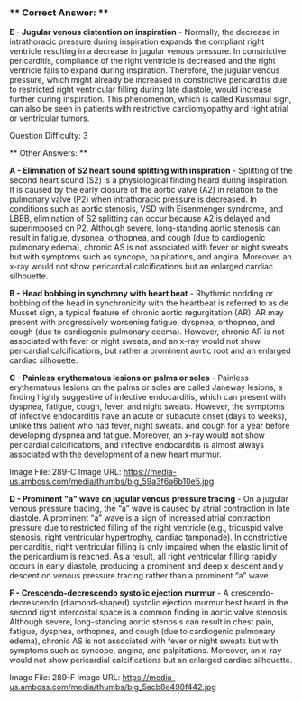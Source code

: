 ### ** Correct Answer: **

**E - Jugular venous distention on inspiration** - Normally, the decrease in intrathoracic pressure during inspiration expands the compliant right ventricle resulting in a decrease in jugular venous pressure. In constrictive pericarditis, compliance of the right ventricle is decreased and the right ventricle fails to expand during inspiration. Therefore, the jugular venous pressure, which might already be increased in constrictive pericarditis due to restricted right ventricular filling during late diastole, would increase further during inspiration. This phenomenon, which is called Kussmaul sign, can also be seen in patients with restrictive cardiomyopathy and right atrial or ventricular tumors.

Question Difficulty: 3

** Other Answers: **

**A - Elimination of S2 heart sound splitting with inspiration** - Splitting of the second heart sound (S2) is a physiological finding heard during inspiration. It is caused by the early closure of the aortic valve (A2) in relation to the pulmonary valve (P2) when intrathoracic pressure is decreased. In conditions such as aortic stenosis, VSD with Eisenmenger syndrome, and LBBB, elimination of S2 splitting can occur because A2 is delayed and superimposed on P2. Although severe, long-standing aortic stenosis can result in fatigue, dyspnea, orthopnea, and cough (due to cardiogenic pulmonary edema), chronic AS is not associated with fever or night sweats but with symptoms such as syncope, palpitations, and angina. Moreover, an x-ray would not show pericardial calcifications but an enlarged cardiac silhouette.

**B - Head bobbing in synchrony with heart beat** - Rhythmic nodding or bobbing of the head in synchronicity with the heartbeat is referred to as de Musset sign, a typical feature of chronic aortic regurgitation (AR). AR may present with progressively worsening fatigue, dyspnea, orthopnea, and cough (due to cardiogenic pulmonary edema). However, chronic AR is not associated with fever or night sweats, and an x-ray would not show pericardial calcifications, but rather a prominent aortic root and an enlarged cardiac silhouette.

**C - Painless erythematous lesions on palms or soles** - Painless erythematous lesions on the palms or soles are called Janeway lesions, a finding highly suggestive of infective endocarditis, which can present with dyspnea, fatigue, cough, fever, and night sweats. However, the symptoms of infective endocarditis have an acute or subacute onset (days to weeks), unlike this patient who had fever, night sweats. and cough for a year before developing dyspnea and fatigue. Moreover, an x-ray would not show pericardial calcifications, and infective endocarditis is almost always associated with the development of a new heart murmur.

Image File: 289-C
Image URL: https://media-us.amboss.com/media/thumbs/big_59a3f6a6b10e5.jpg

**D - Prominent "a" wave on jugular venous pressure tracing** - On a jugular venous pressure tracing, the “a” wave is caused by atrial contraction in late diastole. A prominent “a” wave is a sign of increased atrial contraction pressure due to restricted filling of the right ventricle (e.g., tricuspid valve stenosis, right ventricular hypertrophy, cardiac tamponade). In constrictive pericarditis, right ventricular filling is only impaired when the elastic limit of the pericardium is reached. As a result, all right ventricular filling rapidly occurs in early diastole, producing a prominent and deep x descent and y descent on venous pressure tracing rather than a prominent “a” wave.

**F - Crescendo-decrescendo systolic ejection murmur** - A crescendo-decrescendo (diamond-shaped) systolic ejection murmur best heard in the second right intercostal space is a common finding in aortic valve stenosis. Although severe, long-standing aortic stenosis can result in chest pain, fatigue, dyspnea, orthopnea, and cough (due to cardiogenic pulmonary edema), chronic AS is not associated with fever or night sweats but with symptoms such as syncope, angina, and palpitations. Moreover, an x-ray would not show pericardial calcifications but an enlarged cardiac silhouette.

Image File: 289-F
Image URL: https://media-us.amboss.com/media/thumbs/big_5acb8e498f442.jpg

